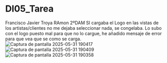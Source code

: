 # DI05_Tarea
Francisco Javier Troya RAmon
2ºDAM
SI cargaba el Logo en las vistas de los artistas/clientes no me dejaba seleccionar nada, se congelaba. Lo subo con el logo puesto mal para que no lo cargue, he añadido mensaje de error para que vea que se como se carga.
![Captura de pantalla 2025-05-31 190417](https://github.com/user-attachments/assets/c4d77fc3-1654-48b6-b165-1eaf32b7578b)
![Captura de pantalla 2025-05-31 190409](https://github.com/user-attachments/assets/6df42624-9859-45c9-8fb8-8a302664ef3d)
![Captura de pantalla 2025-05-31 190358](https://github.com/user-attachments/assets/881799b4-8a3a-4f85-b196-f5b300d9cc37)
